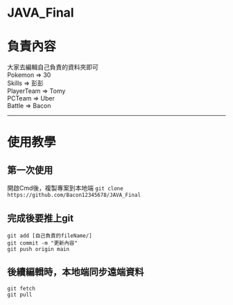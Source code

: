 # JAVA_Final  

# 負責內容  
大家去編輯自己負責的資料夾即可  
Pokemon ⇒ 30  
Skills ⇒ 彭彭  
PlayerTeam ⇒ Tomy  
PCTeam ⇒ Uber  
Battle ⇒ Bacon  
  
---

# 使用教學
  
## 第一次使用
開啟Cmd後，複製專案到本地端
   ```git clone https://github.com/Bacon12345678/JAVA_Final```  
   
## 完成後要推上git
```git add [自己負責的fileName/]```  
```git commit -m "更新內容"```  
```git push origin main```  

## 後續編輯時，本地端同步遠端資料
```git fetch```  
```git pull```  

